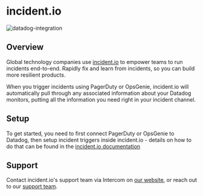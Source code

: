 # incident.io

![datadog-integration][4]

## Overview

Global technology companies use [incident.io][1] to empower teams to run incidents end-to-end. Rapidly fix and learn from incidents, so you can build more resilient products.

When you trigger incidents using PagerDuty or OpsGenie, incident.io will automatically pull through any associated information about your Datadog monitors, putting all the information you need right in your incident channel.

## Setup

To get started, you need to first connect PagerDuty or OpsGenie to Datadog, then setup incident triggers inside incident.io - details on how to do that can be found in the [incident.io documentation][2]

## Support

Contact incident.io's support team via Intercom on [our website][1], or reach out to our [support team][3].

[1]: https://incident.io/
[2]: https://help.incident.io/en/articles/6930062-datadog-integration
[3]: mailto:support@incident.io
[4]: https://raw.githubusercontent.com/DataDog/integrations-extras/master/incident_io/images/logo-colour-dark.png